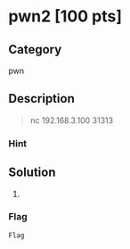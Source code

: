 # pwn2 [100 pts]

## Category
pwn

## Description
>nc 192.168.3.100 31313

### Hint
>

## Solution
1.

### Flag
`Flag`
